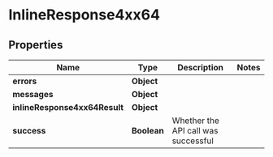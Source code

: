 # InlineResponse4xx64

## Properties
Name | Type | Description | Notes
------------ | ------------- | ------------- | -------------
**errors** | **Object** |  | 
**messages** | **Object** |  | 
**inlineResponse4xx64Result** | **Object** |  | 
**success** | **Boolean** | Whether the API call was successful | 

